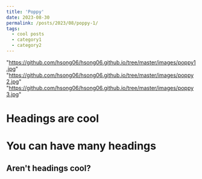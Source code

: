 ```yaml
---
title: 'Poppy'
date: 2023-08-30
permalink: /posts/2023/08/poppy-1/
tags:
  - cool posts
  - category1
  - category2
---
```

"https://github.com/hsong06/hsong06.github.io/tree/master/images/poppy1.jpg" "https://github.com/hsong06/hsong06.github.io/tree/master/images/poppy2.jpg" "https://github.com/hsong06/hsong06.github.io/tree/master/images/poppy3.jpg" 

Headings are cool
======

You can have many headings
======

Aren't headings cool?
------
